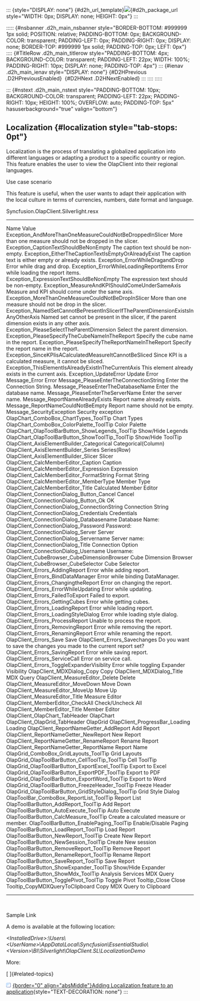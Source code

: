 ::: {style="DISPLAY: none"}
[](ms-xhelp:///?Id=d2h_url_template){#d2h_url_template}![](!package_url!){#d2h_package_url style="WIDTH: 0px; DISPLAY: none; HEIGHT: 0px"}
:::

::::: {#nsbanner .d2h_main_nsbanner style="BORDER-BOTTOM: #999999 1px solid; POSITION: relative; PADDING-BOTTOM: 0px; BACKGROUND-COLOR: transparent; PADDING-LEFT: 0px; PADDING-RIGHT: 0px; DISPLAY: none; BORDER-TOP: #999999 1px solid; PADDING-TOP: 0px; LEFT: 0px"}
:::: {#TitleRow .d2h_main_titlerow style="PADDING-BOTTOM: 4px; BACKGROUND-COLOR: transparent; PADDING-LEFT: 22px; WIDTH: 100%; PADDING-RIGHT: 10px; DISPLAY: none; PADDING-TOP: 4px"}
::: {#ienav .d2h_main_ienav style="DISPLAY: none"}
[](ms-xhelp:///?Id=d71f52d3-9646-4f9b-a3b4-7ed6e512c4e0){#D2HPrevious .D2HPreviousEnabled}  [](ms-xhelp:///?Id=e84cc8fb-cc90-4031-b96d-2b0667266e9d){#D2HNext .D2HNextEnabled}
:::
::::
:::::

::: {#nstext .d2h_main_nstext style="PADDING-BOTTOM: 10px; BACKGROUND-COLOR: transparent; PADDING-LEFT: 22px; PADDING-RIGHT: 10px; HEIGHT: 100%; OVERFLOW: auto; PADDING-TOP: 5px" hasuserbackground="true" valign="bottom"}
## Localization {#localization style="tab-stops: 0pt"}

Localization is the process of translating a globalized application into different languages or adapting a product to a specific country or region. This feature enables the user to view the OlapClient into their regional languages.

Use case scenario

This feature is useful, when the user wants to adapt their application with the local culture in terms of currencies, numbers, date format and language.

Syncfusion.OlapClient.Silverlight.resx

  ----------------------------------------------------------------------------------- ----------------------------------------------------------------------------------------------
  Name                                                                                Value
  Exception_AndMoreThanOneMeasureCouldNotBeDroppedInSlicer                            More than one measure should not be dropped in the slicer.
  Exception_CaptionTextShouldBeNonEmpty                                               The caption text should be non-empty.
  Exception_EitherTheCaptionTextIsEmptyOrAlreadyExist                                 The caption text is either empty or already exists.
  Exception_ErrorWhileDragandDrop                                                     Error while drag and drop.
  Exception_ErrorWhileLoadingReportItems                                              Error while loading the report items.
  Exception_ExpressionTextShouldBeNonEmpty                                            The expression text should be non-empty.
  Exception_MeasureAndKPIShouldComeUnderSameAxis                                      Measure and KPI should come under the same axis.
  Exception_MoreThanOneMeasureCouldNotBeDropInSlicer                                  More than one measure should not be drop in the slicer.
  Exception_NamedSetCannotBePresentInSlicerIfTheParentDimensionExistsInAnyOtherAxis   Named set cannot be present in the slicer, if the parent dimension exists in any other axis.
  Exception_PleaseSelectTheParentDimension                                            Select the parent dimension.
  Exception_PleaseSpecifyTheCubeNameInTheReport                                       Specify the cube name in the report.
  Exception_PleaseSpecifyTheReportNameInTheReport                                     Specify the report name in the report.
  Exception_SinceKPIisACalculatedMeasureItCannotBeSliced                              Since KPI is a calculated measure, it cannot be sliced.
  Exception_ThisElementIsAlreadyExistInTheCurrentAxis                                 This element already exists in the current axis.
  Exception_UpdateError                                                               Update Error
  Message_Error                                                                       Error
  Message_PleaseEnterTheConnectionString                                              Enter the Connection String.
  Message_PleaseEnterTheDatabaseName                                                  Enter the database name.
  Message_PleaseEnterTheServerName                                                    Enter the server name.
  Message_ReportNameAlreadyExists                                                     Report name already exists.
  Message_ReportNameCouldNotBeEmpty                                                   Report name should not be empty.
  Message_SecurityException                                                           Security exception
  OlapChart_ComboBox_ChartTypes_ToolTip                                               Chart Types
  OlapChart_ComboBox_ColorPalette_ToolTip                                             Color Palette
  OlapChart_OlapToolBarButton_ShowLegends_ToolTip                                     Show/Hide Legends
  OlapChart_OlapToolBarButton_ShowToolTip_ToolTip                                     Show/Hide ToolTip
  OlapClient_AxisElementBuilder_Categorical                                           Categorical(Column)
  OlapClient_AxisElementBuilder_Series                                                Series(Row)
  OlapClient_AxisElementBuilder_Slicer                                                Slicer
  OlapClient_CalcMemberEditor_Caption                                                 Caption
  OlapClient_CalcMemberEditor_Expression                                              Expression
  OlapClient_CalcMemberEditor_FormatString                                            Format String
  OlapClient_CalcMemberEditor_MemberType                                              Member Type
  OlapClient_CalcMemberEditor_Title                                                   Calculated Member Editor
  OlapClient_ConnectionDialog_Button_Cancel                                           Cancel
  OlapClient_ConnectionDialog_Button_Ok                                               OK
  OlapClient_ConnectionDialog_ConnectionString                                        Connection String
  OlapClient_ConnectionDialog_Credentials                                             Credentials
  OlapClient_ConnectionDialog_Databasename                                            Database Name:
  OlapClient_ConnectionDialog_Password                                                Password:
  OlapClient_ConnectionDialog_Server                                                  Server
  OlapClient_ConnectionDialog_Servername                                              Server name:
  OlapClient_ConnectionDialog_Title                                                   Connection Option
  OlapClient_ConnectionDialog_Username                                                Username:
  OlapClient_CubeBrowser_CubeDimensionBrowser                                         Cube Dimension Browser
  OlapClient_CubeBrowser_CubeSelector                                                 Cube Selector
  OlapClient_Errors_AddingReport                                                      Error while adding report.
  OlapClient_Errors_BindDataManager                                                   Error while binding DataManager.
  OlapClient_Errors_ChangingtheReport                                                 Error on changing the report.
  OlapClient_Errors_ErrorWhileUpdating                                                Error while updating.
  OlapClient_Errors_FailedToExport                                                    Failed to export.
  OlapClient_Errors_GettingCubes                                                      Error while getting cubes.
  OlapClient_Errors_LoadingReport                                                     Error while loading report.
  OlapClient_Errors_LoadingStyleDialog                                                Error while loading style dialog.
  OlapClient_Errors_ProcessReport                                                     Unable to process the report.
  OlapClient_Errors_RemovingReport                                                    Error while removing the report.
  OlapClient_Errors_RenamingReport                                                    Error while renaming the report.
  OlapClient_Errors_Save                                                              Save
  OlapClient_Errors_Savechanges                                                       Do you want to save the changes you made to the current report set?
  OlapClient_Errors_SavingReport                                                      Error while saving report.
  OlapClient_Errors_ServiceCall                                                       Error on service call.
  OlapClient_Errors_ToggleExpanderVisiblity                                           Error while toggling Expander Visibility
  OlapClient_MDXDialog_Copy                                                           Copy
  OlapClient_MDXDialog_Title                                                          MDX Query
  OlapClient_MeasureEditor_Delete                                                     Delete
  OlapClient_MeasureEditor_MoveDown                                                   Move Down
  OlapClient_MeasureEditor_MoveUp                                                     Move Up
  OlapClient_MeasureEditor_Title                                                      Measure Editor
  OlapClient_MemberEditor_CheckAll                                                    Check/Uncheck All
  OlapClient_MemberEditor_Title                                                       Member Editor
  OlapClient_OlapChart_TabHeader                                                      OlapChart
  OlapClient_OlapGrid_TabHeader                                                       OlapGrid
  OlapClient_ProgressBar_Loading                                                      Loading
  OlapClient_ReportNameGetter_AddReport                                               Add Report
  OlapClient_ReportNameGetter_NewReport                                               New Report
  OlapClient_ReportNameGetter_RenameReport                                            Rename Report
  OlapClient_ReportNameGetter_ReportName                                              Report Name
  OlapGrid_ComboBox_GridLayouts_ToolTip                                               Grid Layouts
  OlapGrid_OlapToolBarButton_CellToolTip_ToolTip                                      Cell ToolTip
  OlapGrid_OlapToolBarButton_ExportExcel_ToolTip                                      Export to Excel
  OlapGrid_OlapToolBarButton_ExportPDF_ToolTip                                        Export to PDF
  OlapGrid_OlapToolBarButton_ExportWord_ToolTip                                       Export to Word
  OlapGrid_OlapToolBarButton_FreezeHeader_ToolTip                                     Freeze Header
  OlapGrid_OlapToolBarButton_GridStyleDialog_ToolTip                                  Grid Style Dialog
  OlapToolBar_ComboBox_ReportList_ToolTip                                             Report List
  OlapToolBarButton_AddReport_ToolTip                                                 Add Report
  OlapToolBarButton_AutoExecute_ToolTip                                               Auto Execute
  OlapToolBarButton_CalcMeasure_ToolTip                                               Create a calculated measure or member.
  OlapToolBarButton_EnablePaging_ToolTip                                              Enable/Disable Paging
  OlapToolBarButton_LoadReport_ToolTip                                                Load Report
  OlapToolBarButton_NewReport_ToolTip                                                 Create New Report
  OlapToolBarButton_NewSession_ToolTip                                                Create New session
  OlapToolBarButton_RemoveReport_ToolTip                                              Remove Report
  OlapToolBarButton_RenameReport_ToolTip                                              Rename Report
  OlapToolBarButton_SaveReport_ToolTip                                                Save Report
  OlapToolBarButton_ShowExpander_ToolTip                                              Show/Hide Expander
  OlapToolBarButton_ShowMdx_ToolTip                                                   Analysis Services MDX Query
  OlapToolBarButton_TogglePivot_ToolTip                                               Toggle Pivot
  Tooltip_Close                                                                       Close
  Tooltip_CopyMDXQueryToClipboard                                                     Copy MDX Query to Clipboard
  ----------------------------------------------------------------------------------- ----------------------------------------------------------------------------------------------

 

Sample Link

A demo is available at the following location:

*\<InstalledDrive\>:\\Users\\\<UserName\>\\AppData\\Local\\Syncfusion\\EssentialStudio\\\<Version\>\\BI\\Silverlight\\OlapClient.SL\\LocalizationDemo*

More:

[ ]{#related-topics}

[![](button.gif){border="0" align="absMiddle"}Adding Localization feature to an application](ms-xhelp:///?Id=e84cc8fb-cc90-4031-b96d-2b0667266e9d){style="TEXT-DECORATION: none"}
:::
